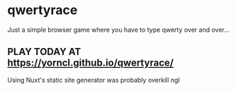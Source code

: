 # qwertyrace

Just a simple browser game where you have to type qwerty over and over...

## PLAY TODAY AT <https://yorncl.github.io/qwertyrace/>

Using Nuxt's static site generator was probably overkill ngl
